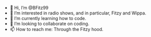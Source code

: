 - 👋 Hi, I’m @BFitz99
- 👀 I’m interested in radio shows, and in particular, Fitzy and Wippa.
- 🌱 I’m currently learning how to code.
- 💞️ I’m looking to collaborate on coding.
- 📫 How to reach me: Through the Fitzy hood.

<!---
BFitz99/BFitz99 is a ✨ special ✨ repository because its `README.md` (this file) appears on your GitHub profile.
You can click the Preview link to take a look at your changes.
--->
